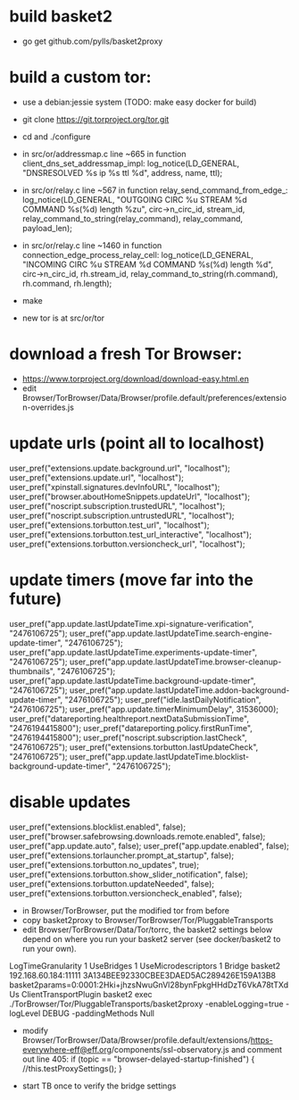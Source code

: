 # build basket2
- go get github.com/pylls/basket2proxy

# build a custom tor:
- use a debian:jessie system (TODO: make easy docker for build)
- git clone https://git.torproject.org/tor.git
- cd and ./configure

- in src/or/addressmap.c line ~665 in function client_dns_set_addressmap_impl:
  log_notice(LD_GENERAL, "DNSRESOLVED %s ip %s ttl %d", address, name, ttl);
- in src/or/relay.c line ~567 in function relay_send_command_from_edge_:
  log_notice(LD_GENERAL, "OUTGOING CIRC %u STREAM %d COMMAND %s(%d) length %zu",
  circ->n_circ_id, stream_id,
  relay_command_to_string(relay_command), relay_command, payload_len);
- in src/or/relay.c line ~1460 in function connection_edge_process_relay_cell:
  log_notice(LD_GENERAL, "INCOMING CIRC %u STREAM %d COMMAND %s(%d) length %d",
  circ->n_circ_id, rh.stream_id,
  relay_command_to_string(rh.command), rh.command, rh.length);

- make
- new tor is at src/or/tor

# download a fresh Tor Browser:
- https://www.torproject.org/download/download-easy.html.en
- edit Browser/TorBrowser/Data/Browser/profile.default/preferences/extension-overrides.js

# update urls (point all to localhost)
user_pref("extensions.update.background.url", "localhost");
user_pref("extensions.update.url", "localhost");
user_pref("xpinstall.signatures.devInfoURL", "localhost");
user_pref("browser.aboutHomeSnippets.updateUrl", "localhost");
user_pref("noscript.subscription.trustedURL", "localhost");
user_pref("noscript.subscription.untrustedURL", "localhost");
user_pref("extensions.torbutton.test_url", "localhost");
user_pref("extensions.torbutton.test_url_interactive", "localhost");
user_pref("extensions.torbutton.versioncheck_url", "localhost");

# update timers (move far into the future)
user_pref("app.update.lastUpdateTime.xpi-signature-verification", "2476106725");
user_pref("app.update.lastUpdateTime.search-engine-update-timer", "2476106725");
user_pref("app.update.lastUpdateTime.experiments-update-timer", "2476106725");
user_pref("app.update.lastUpdateTime.browser-cleanup-thumbnails", "2476106725");
user_pref("app.update.lastUpdateTime.background-update-timer", "2476106725");
user_pref("app.update.lastUpdateTime.addon-background-update-timer", "2476106725");
user_pref("idle.lastDailyNotification", "2476106725");
user_pref("app.update.timerMinimumDelay", 31536000);
user_pref("datareporting.healthreport.nextDataSubmissionTime", "2476194415800");
user_pref("datareporting.policy.firstRunTime", "2476194415800");
user_pref("noscript.subscription.lastCheck", "2476106725");
user_pref("extensions.torbutton.lastUpdateCheck", "2476106725");
user_pref("app.update.lastUpdateTime.blocklist-background-update-timer", "2476106725");

# disable updates
user_pref("extensions.blocklist.enabled", false);
user_pref("browser.safebrowsing.downloads.remote.enabled", false);
user_pref("app.update.auto", false);
user_pref("app.update.enabled", false);
user_pref("extensions.torlauncher.prompt_at_startup", false);
user_pref("extensions.torbutton.no_updates", true);
user_pref("extensions.torbutton.show_slider_notification", false);
user_pref("extensions.torbutton.updateNeeded", false);
user_pref("extensions.torbutton.versioncheck_enabled", false);

- in Browser/TorBrowser, put the modified tor from before
- copy basket2proxy to Browser/TorBrowser/Tor/PluggableTransports
- edit Browser/TorBrowser/Data/Tor/torrc, the basket2 settings below depend on
where you run your basket2 server (see docker/basket2 to run your own).

LogTimeGranularity 1
UseBridges 1
UseMicrodescriptors 1
Bridge basket2 192.168.60.184:11111 3A134BEE92330CBEE3DAED5AC289426E159A13B8 basket2params=0:0001:2Hki+jhzsNwuGnVl28bynFpkgHHdDzT6VkA78tTXdUs
ClientTransportPlugin basket2 exec ./TorBrowser/Tor/PluggableTransports/basket2proxy -enableLogging=true -logLevel DEBUG -paddingMethods Null

- modify  Browser/TorBrowser/Data/Browser/profile.default/extensions/https-everywhere-eff@eff.org/components/ssl-observatory.js and comment out line 405:
if (topic == "browser-delayed-startup-finished") {
  //this.testProxySettings();
}

- start TB once to verify the bridge settings
